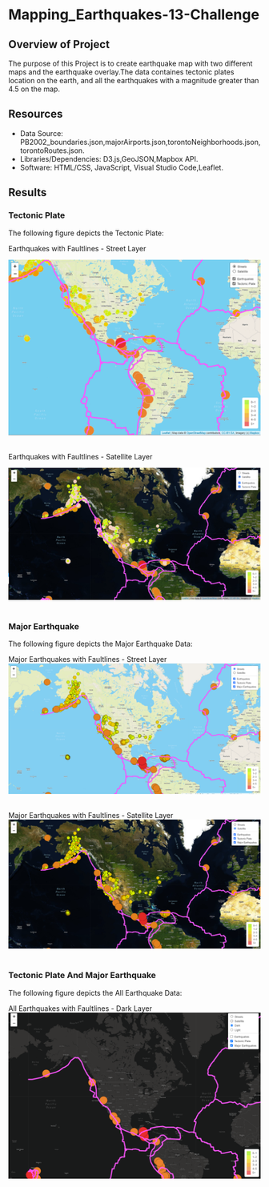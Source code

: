 # Mapping_Earthquakes-13-Challenge
## Overview of Project ##
The purpose of this Project is to create earthquake map with two different maps and the earthquake overlay.The data containes tectonic plates location on the earth, and all the earthquakes with a magnitude greater than 4.5 on the map.

## Resources ##
- Data Source: PB2002_boundaries.json,majorAirports.json,torontoNeighborhoods.json,torontoRoutes.json.
- Libraries/Dependencies: D3.js,GeoJSON,Mapbox API.
- Software: HTML/CSS, JavaScript, Visual Studio Code,Leaflet.

## Results ##
### Tectonic Plate ###
The following figure depicts the Tectonic Plate: <br>

Earthquakes with Faultlines - Street Layer <br>

![StreetView](/Earthquake_Challenge/Image/Deliverable1.png) <br><br>

Earthquakes with Faultlines - Satellite Layer <br>

![Satellite](/Earthquake_Challenge/Image/Satellite.png) <br><br>

### Major Earthquake ###
The following figure depicts the Major Earthquake Data: <br>
	
Major Earthquakes with Faultlines - Street Layer <br>
![DV2_Street](/Earthquake_Challenge/Image/DV2_Street.png) <br><br>
	
Major Earthquakes with Faultlines - Satellite Layer <br>
![DV2_Street](/Earthquake_Challenge/Image/DV2_Satellite.png) <br><br>

### Tectonic Plate And Major Earthquake ###
The following figure depicts the All Earthquake Data: <br>

All Earthquakes with Faultlines - Dark Layer <br>
![DV3_dark2](/Earthquake_Challenge/Image/DV3_dark2.png) <br><br>




